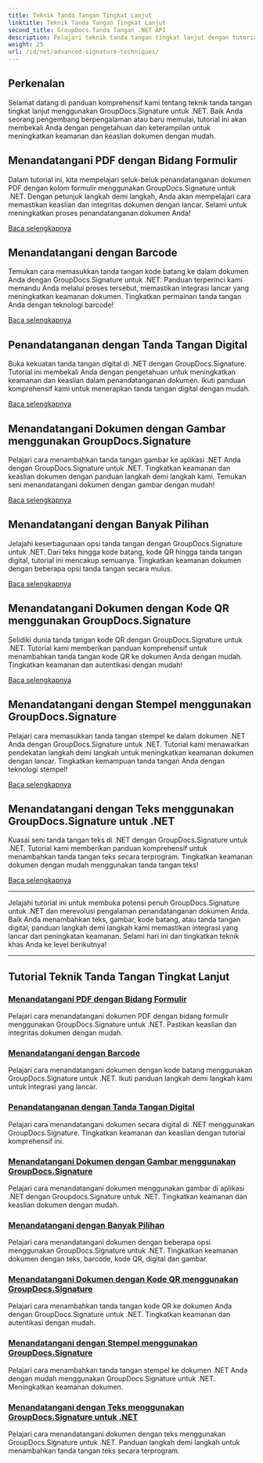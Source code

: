 ```yaml
---
title: Teknik Tanda Tangan Tingkat Lanjut
linktitle: Teknik Tanda Tangan Tingkat Lanjut
second_title: GroupDocs.Tanda Tangan .NET API
description: Pelajari teknik tanda tangan tingkat lanjut dengan tutorial GroupDocs.Signature untuk .NET. Tanda tangani PDF, gambar, dan dokumen secara lancar dengan kode batang, digital, dan lainnya.
weight: 25
url: /id/net/advanced-signature-techniques/
---
```

## Perkenalan

Selamat datang di panduan komprehensif kami tentang teknik tanda tangan tingkat lanjut menggunakan GroupDocs.Signature untuk .NET. Baik Anda seorang pengembang berpengalaman atau baru memulai, tutorial ini akan membekali Anda dengan pengetahuan dan keterampilan untuk meningkatkan keamanan dan keaslian dokumen dengan mudah.

## Menandatangani PDF dengan Bidang Formulir

Dalam tutorial ini, kita mempelajari seluk-beluk penandatanganan dokumen PDF dengan kolom formulir menggunakan GroupDocs.Signature untuk .NET. Dengan petunjuk langkah demi langkah, Anda akan mempelajari cara memastikan keaslian dan integritas dokumen dengan lancar. Selami untuk meningkatkan proses penandatanganan dokumen Anda!

[Baca selengkapnya](./sign-pdf-form-field/)

## Menandatangani dengan Barcode

Temukan cara memasukkan tanda tangan kode batang ke dalam dokumen Anda dengan GroupDocs.Signature untuk .NET. Panduan terperinci kami memandu Anda melalui proses tersebut, memastikan integrasi lancar yang meningkatkan keamanan dokumen. Tingkatkan permainan tanda tangan Anda dengan teknologi barcode!

[Baca selengkapnya](./sign-with-barcode/)

## Penandatanganan dengan Tanda Tangan Digital

Buka kekuatan tanda tangan digital di .NET dengan GroupDocs.Signature. Tutorial ini membekali Anda dengan pengetahuan untuk meningkatkan keamanan dan keaslian dalam penandatanganan dokumen. Ikuti panduan komprehensif kami untuk menerapkan tanda tangan digital dengan mudah.

[Baca selengkapnya](./sign-with-digital/)

## Menandatangani Dokumen dengan Gambar menggunakan GroupDocs.Signature

Pelajari cara menambahkan tanda tangan gambar ke aplikasi .NET Anda dengan GroupDocs.Signature untuk .NET. Tingkatkan keamanan dan keaslian dokumen dengan panduan langkah demi langkah kami. Temukan seni menandatangani dokumen dengan gambar dengan mudah!

[Baca selengkapnya](./sign-with-image/)

## Menandatangani dengan Banyak Pilihan

Jelajahi keserbagunaan opsi tanda tangan dengan GroupDocs.Signature untuk .NET. Dari teks hingga kode batang, kode QR hingga tanda tangan digital, tutorial ini mencakup semuanya. Tingkatkan keamanan dokumen dengan beberapa opsi tanda tangan secara mulus.

[Baca selengkapnya](./sign-with-multiple-options/)

## Menandatangani Dokumen dengan Kode QR menggunakan GroupDocs.Signature

Selidiki dunia tanda tangan kode QR dengan GroupDocs.Signature untuk .NET. Tutorial kami memberikan panduan komprehensif untuk menambahkan tanda tangan kode QR ke dokumen Anda dengan mudah. Tingkatkan keamanan dan autentikasi dengan mudah!

[Baca selengkapnya](./sign-with-qr-code/)

## Menandatangani dengan Stempel menggunakan GroupDocs.Signature

Pelajari cara memasukkan tanda tangan stempel ke dalam dokumen .NET Anda dengan GroupDocs.Signature untuk .NET. Tutorial kami menawarkan pendekatan langkah demi langkah untuk meningkatkan keamanan dokumen dengan lancar. Tingkatkan kemampuan tanda tangan Anda dengan teknologi stempel!

[Baca selengkapnya](./sign-with-stamp/)

## Menandatangani dengan Teks menggunakan GroupDocs.Signature untuk .NET

Kuasai seni tanda tangan teks di .NET dengan GroupDocs.Signature untuk .NET. Tutorial kami memberikan panduan komprehensif untuk menambahkan tanda tangan teks secara terprogram. Tingkatkan keamanan dokumen dengan mudah menggunakan tanda tangan teks!

[Baca selengkapnya](./sign-with-text/)

---

Jelajahi tutorial ini untuk membuka potensi penuh GroupDocs.Signature untuk .NET dan merevolusi pengalaman penandatanganan dokumen Anda. Baik Anda menambahkan teks, gambar, kode batang, atau tanda tangan digital, panduan langkah demi langkah kami memastikan integrasi yang lancar dan peningkatan keamanan. Selami hari ini dan tingkatkan teknik khas Anda ke level berikutnya!

---

## Tutorial Teknik Tanda Tangan Tingkat Lanjut
### [Menandatangani PDF dengan Bidang Formulir](./sign-pdf-form-field/)
Pelajari cara menandatangani dokumen PDF dengan bidang formulir menggunakan GroupDocs.Signature untuk .NET. Pastikan keaslian dan integritas dokumen dengan mudah.
### [Menandatangani dengan Barcode](./sign-with-barcode/)
Pelajari cara menandatangani dokumen dengan kode batang menggunakan GroupDocs.Signature untuk .NET. Ikuti panduan langkah demi langkah kami untuk integrasi yang lancar.
### [Penandatanganan dengan Tanda Tangan Digital](./sign-with-digital/)
Pelajari cara menandatangani dokumen secara digital di .NET menggunakan GroupDocs.Signature. Tingkatkan keamanan dan keaslian dengan tutorial komprehensif ini.
### [Menandatangani Dokumen dengan Gambar menggunakan GroupDocs.Signature](./sign-with-image/)
Pelajari cara menandatangani dokumen menggunakan gambar di aplikasi .NET dengan Groupdocs.Signature untuk .NET. Tingkatkan keamanan dan keaslian dokumen dengan mudah.
### [Menandatangani dengan Banyak Pilihan](./sign-with-multiple-options/)
Pelajari cara menandatangani dokumen dengan beberapa opsi menggunakan GroupDocs.Signature untuk .NET. Tingkatkan keamanan dokumen dengan teks, barcode, kode QR, digital dan gambar.
### [Menandatangani Dokumen dengan Kode QR menggunakan GroupDocs.Signature](./sign-with-qr-code/)
Pelajari cara menambahkan tanda tangan kode QR ke dokumen Anda dengan GroupDocs.Signature untuk .NET. Tingkatkan keamanan dan autentikasi dengan mudah.
### [Menandatangani dengan Stempel menggunakan GroupDocs.Signature](./sign-with-stamp/)
Pelajari cara menambahkan tanda tangan stempel ke dokumen .NET Anda dengan mudah menggunakan GroupDocs.Signature untuk .NET. Meningkatkan keamanan dokumen.
### [Menandatangani dengan Teks menggunakan GroupDocs.Signature untuk .NET](./sign-with-text/)
Pelajari cara menandatangani dokumen dengan teks menggunakan GroupDocs.Signature untuk .NET. Panduan langkah demi langkah untuk menambahkan tanda tangan teks secara terprogram.